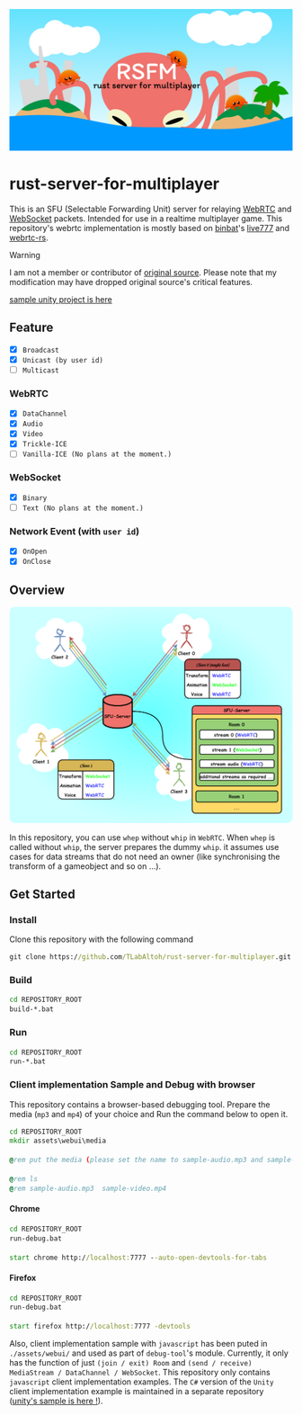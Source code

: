 <img src="media/header.png" width="800"></img>

# rust-server-for-multiplayer
This is an SFU (Selectable Forwarding Unit) server for relaying [WebRTC](https://webrtc.org/?hl=en) and [WebSocket](https://developer.mozilla.org/en-US/docs/Web/API/WebSockets_API) packets. Intended for use in a realtime multiplayer game. This repository's webrtc implementation is mostly based on [binbat](https://github.com/binbat)'s [live777](https://github.com/binbat/live777) and [webrtc-rs](https://github.com/webrtc-rs/webrtc). 

> [!WARNING]  
> I am not a member or contributor of [original source](https://github.com/binbat/live777). Please note that my modification may have dropped original source's critical features. 

[sample unity project is here](https://github.com/TLabAltoh/Unity-SFU-Integration.git)

## Feature
- [x] ```Broadcast```
- [x] ```Unicast (by user id)```
- [ ] ```Multicast```
### WebRTC
- [x] ```DataChannel```
- [x] ```Audio```
- [x] ```Video```
- [x] ```Trickle-ICE```
- [ ] ```Vanilla-ICE (No plans at the moment.)```
### WebSocket
- [x] ```Binary```
- [ ] ```Text (No plans at the moment.)```
### Network Event (with ```user id```)
- [x] ```OnOpen```
- [x] ```OnClose```

## Overview
<img src="media/graph.0.drawio.svg" width="512" style="border-radius:10px"></img>

In this repository, you can use ```whep``` without ```whip``` in ```WebRTC```. When ```whep``` is called without ```whip```, the server prepares the dummy ```whip```. it assumes use cases for data streams that do not need an owner (like synchronising the transform of a gameobject and so on ...).

## Get Started

### Install
Clone this repository with the following command
```bat
git clone https://github.com/TLabAltoh/rust-server-for-multiplayer.git
```

### Build
```bat
cd REPOSITORY_ROOT
build-*.bat
```

### Run

```bat
cd REPOSITORY_ROOT
run-*.bat
```

### Client implementation Sample and Debug with browser
This repository contains a browser-based debugging tool. Prepare the media (```mp3``` and ```mp4```) of your choice and Run the command below to open it.

```bat
cd REPOSITORY_ROOT
mkdir assets\webui\media

@rem put the media (please set the name to sample-audio.mp3 and sample-video.mp4) of your choice. 

@rem ls
@rem sample-audio.mp3  sample-video.mp4
```

#### Chrome
```bat
cd REPOSITORY_ROOT
run-debug.bat

start chrome http://localhost:7777 --auto-open-devtools-for-tabs
```

#### Firefox
```bat
cd REPOSITORY_ROOT
run-debug.bat

start firefox http://localhost:7777 -devtools
```

Also, client implementation sample with ```javascript``` has been puted in ```./assets/webui/``` and used as part of ```debug-tool```'s module. Currently, it only has the function of just ```(join / exit) Room``` and ```(send / receive) MediaStream / DataChannel / WebSocket```. This repository only contains ```javascript``` client implementation examples. The ```C#``` version of the ```Unity``` client implementation example is maintained in a separate repository ([unity's sample is here !](https://github.com/TLabAltoh/Unity-SFU-Integration.git)).
